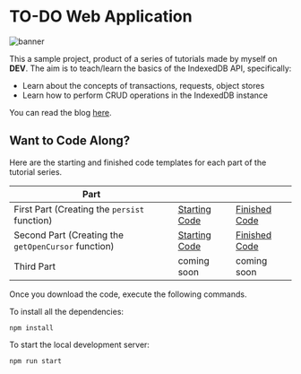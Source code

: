 # TO-DO Web Application

![banner](https://github.com/DevTony101/js-todo-app-indexed_db/blob/master/banner.png)

This a sample project, product of a series of tutorials made by myself on **DEV**. The aim is to teach/learn the basics of the IndexedDB API, specifically:

- Learn about the concepts of transactions, requests, object stores
- Learn how to perform CRUD operations in the IndexedDB instance

You can read the blog [here](https://dev.to/devtony101/javascript-building-a-to-do-app-with-the-indexeddb-api-part-1-4382).

## Want to Code Along?
Here are the starting and finished code templates for each part of the tutorial series.

| Part                                       |                                                                                                           |                                                                                                           |
| ------------------------------------------ | --------------------------------------------------------------------------------------------------------- | --------------------------------------------------------------------------------------------------------- |
| First Part (Creating the `persist` function) | [Starting Code](https://github.com/DevTony101/js-todo-app-indexed_db/releases/tag/starter-code-part-one)  | [Finished Code](https://github.com/DevTony101/js-todo-app-indexed_db/releases/tag/finished-code-part-one) |
| Second Part (Creating the `getOpenCursor` function) | [Starting Code](https://github.com/DevTony101/js-todo-app-indexed_db/releases/tag/starting-code-part-two) | [Finished Code](https://github.com/DevTony101/js-todo-app-indexed_db/releases/tag/finished-code-part-two) |
| Third Part                                 | coming soon                                                                                              | coming soon                                                                                               |

Once you download the code, execute the following commands.

To install all the dependencies:
```
npm install
```

To start the local development server:
```
npm run start   
```
